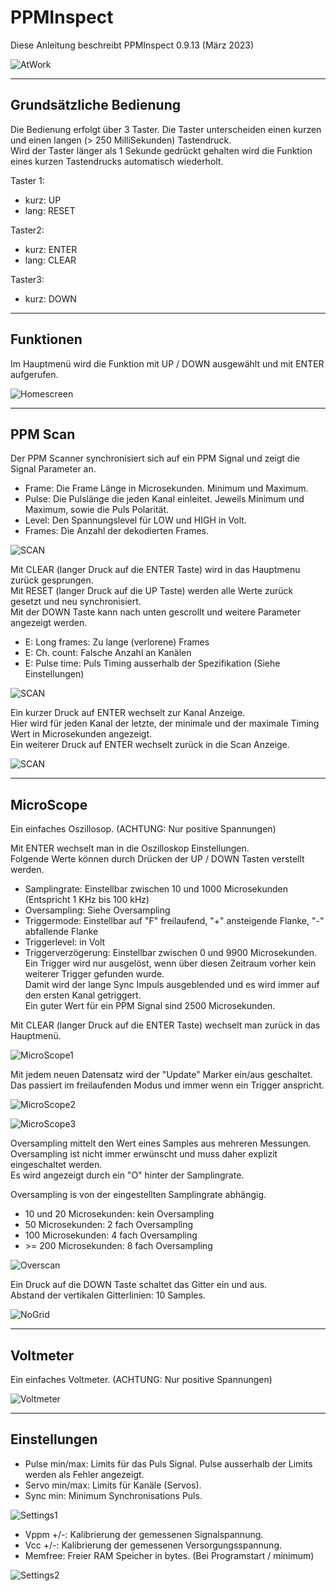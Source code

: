 # PPMInspect

Diese Anleitung beschreibt PPMInspect 0.9.13 (März 2023)

![AtWork](doc/PPMInspect_at_work.JPG "AtWork")

---
## Grundsätzliche Bedienung

Die Bedienung erfolgt über 3 Taster.
Die Taster unterscheiden einen kurzen und einen langen (> 250 MilliSekunden) Tastendruck. \
Wird der Taster länger als 1 Sekunde gedrückt gehalten wird die Funktion eines kurzen Tastendrucks automatisch wiederholt.

Taster 1:
- kurz:   UP
- lang:   RESET

Taster2:
- kurz:   ENTER
- lang:   CLEAR

Taster3:
- kurz:   DOWN

---
## Funktionen

Im Hauptmenü wird die Funktion mit UP / DOWN ausgewählt und mit ENTER aufgerufen.

![Homescreen](doc/PPMInspect.JPG "Homescreen")

---
## PPM Scan

Der PPM Scanner synchronisiert sich auf ein PPM Signal und zeigt die Signal Parameter an.

- Frame: Die Frame Länge in Microsekunden. Minimum und Maximum.
- Pulse: Die Pulslänge die jeden Kanal einleitet. Jeweils Minimum und Maximum, sowie die Puls Polarität.
- Level: Den Spannungslevel für LOW und HIGH in Volt.
- Frames: Die Anzahl der dekodierten Frames.


![SCAN](doc/PPMInspect_scan.JPG "Scan")

Mit CLEAR (langer Druck auf die ENTER Taste) wird in das Hauptmenu zurück gesprungen.\
Mit RESET (langer Druck auf die UP Taste) werden alle Werte zurück gesetzt und neu synchronisiert.\
Mit der DOWN Taste kann nach unten gescrollt und weitere Parameter angezeigt werden.

- E: Long frames: Zu lange (verlorene) Frames
- E: Ch. count: Falsche Anzahl an Kanälen
- E: Pulse time: Puls Timing ausserhalb der Spezifikation (Siehe Einstellungen)

![SCAN](doc/PPMInspect_scan2.JPG "Scan")

Ein kurzer Druck auf ENTER wechselt zur Kanal Anzeige.\
Hier wird für jeden Kanal der letzte, der minimale und der maximale Timing Wert in Microsekunden angezeigt.\
Ein weiterer Druck auf ENTER wechselt zurück in die Scan Anzeige.

![SCAN](doc/PPMInspect_ch.JPG "Scan")

---
## MicroScope

Ein einfaches Oszillosop. (ACHTUNG: Nur positive Spannungen)

Mit ENTER wechselt man in die Oszilloskop Einstellungen.\
Folgende Werte können durch Drücken der UP / DOWN Tasten verstellt werden.  

- Samplingrate: Einstellbar zwischen 10 und 1000 Microsekunden (Entspricht 1 KHz bis 100 kHz)
- Oversampling: Siehe Oversampling
- Triggermode: Einstellbar auf "F" freilaufend, "+" ansteigende Flanke, "-" abfallende Flanke
- Triggerlevel: in Volt
- Triggerverzögerung: Einstellbar zwischen 0 und 9900 Microsekunden. \
  Ein Trigger wird nur ausgelöst, wenn über diesen Zeitraum vorher kein weiterer Trigger gefunden wurde. \
  Damit wird der lange Sync Impuls ausgeblended und es wird immer auf den ersten Kanal getriggert. \
  Ein guter Wert für ein PPM Signal sind 2500 Microsekunden.

Mit CLEAR (langer Druck auf die ENTER Taste) wechselt man zurück in das Hauptmenü.

![MicroScope1](doc/PPMInspect_scope_200u.JPG "MicroScope1")

Mit jedem neuen Datensatz wird der "Update" Marker ein/aus geschaltet.  
Das passiert im freilaufenden Modus und immer wenn ein Trigger anspricht.

![MicroScope2](doc/PPMInspect_scope_10u.JPG "MicroScope2")

![MicroScope3](doc/PPMInspect_scope_500u.JPG "MicroScope3")

Oversampling mittelt den Wert eines Samples aus mehreren Messungen.\
Oversampling ist nicht immer erwünscht und muss daher explizit eingeschaltet werden.\
Es wird angezeigt durch ein "O" hinter der Samplingrate.

Oversampling is von der eingestellten Samplingrate abhängig.

- 10 und 20 Microsekunden: kein Oversampling
- 50 Microsekunden: 2 fach Oversampling
- 100 Microsekunden: 4 fach Oversampling
- \>= 200 Microsekunden: 8 fach Oversampling

![Overscan](doc/PPMInspect_scope_overscan.JPG "Overscan")

Ein Druck auf die DOWN Taste schaltet das Gitter ein und aus.\
Abstand der vertikalen Gitterlinien: 10 Samples.

![NoGrid](doc/PPMInspect_scope_nogrid.JPG "NoGrid")

---
## Voltmeter

Ein einfaches Voltmeter. (ACHTUNG: Nur positive Spannungen)

![Voltmeter](doc/PPMInspect_voltmeter.JPG "Voltmeter")

---
## Einstellungen

- Pulse min/max: Limits für das Puls Signal. Pulse ausserhalb der Limits werden als Fehler angezeigt.
- Servo min/max: Limits für Kanäle (Servos). 
- Sync min: Minimum Synchronisations Puls.

![Settings1](doc/PPMInspect_settings.JPG "Settings1")

- Vppm +/-: Kalibrierung der gemessenen Signalspannung.
- Vcc +/-: Kalibrierung der gemessenen Versorgungsspannung.
- Memfree: Freier RAM Speicher in bytes. (Bei Programstart / minimum)

![Settings2](doc/PPMInspect_settings2.JPG "Settings2")
